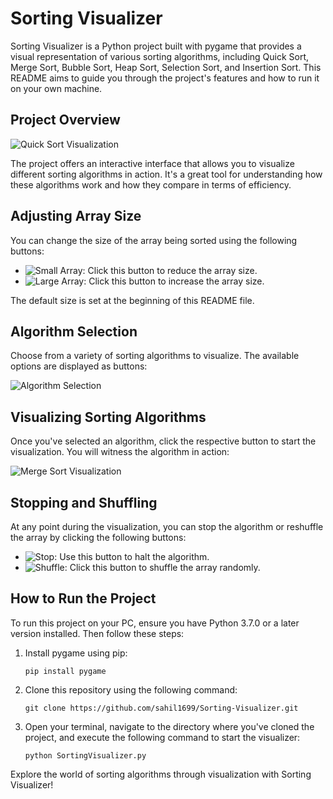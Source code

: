 # Sorting Visualizer

Sorting Visualizer is a Python project built with pygame that provides a visual representation of various sorting algorithms, including Quick Sort, Merge Sort, Bubble Sort, Heap Sort, Selection Sort, and Insertion Sort. This README aims to guide you through the project's features and how to run it on your own machine.

## Project Overview

![Quick Sort Visualization](https://user-images.githubusercontent.com/52308072/189471144-f2c97538-281b-406f-9886-3835edb62e95.gif)

The project offers an interactive interface that allows you to visualize different sorting algorithms in action. It's a great tool for understanding how these algorithms work and how they compare in terms of efficiency.

## Adjusting Array Size

You can change the size of the array being sorted using the following buttons:

- ![Small Array](https://user-images.githubusercontent.com/52308072/88691002-ec799500-d119-11ea-9504-599a0dbefc21.png): Click this button to reduce the array size.
- ![Large Array](https://user-images.githubusercontent.com/52308072/88690846-b76d4280-d119-11ea-99f5-07e1e0807d28.png): Click this button to increase the array size.

The default size is set at the beginning of this README file.

## Algorithm Selection

Choose from a variety of sorting algorithms to visualize. The available options are displayed as buttons:

![Algorithm Selection](https://user-images.githubusercontent.com/52308072/88689940-bdaeef00-d118-11ea-85d5-4e8ca9a2ff8d.png)

## Visualizing Sorting Algorithms

Once you've selected an algorithm, click the respective button to start the visualization. You will witness the algorithm in action:

![Merge Sort Visualization](https://user-images.githubusercontent.com/52308072/189471210-03068672-b2eb-4663-bb10-6d5f1b30dad8.gif)

## Stopping and Shuffling

At any point during the visualization, you can stop the algorithm or reshuffle the array by clicking the following buttons:

- ![Stop](https://user-images.githubusercontent.com/52308072/88690503-5e051380-d119-11ea-8a25-eedf46bcd85b.png): Use this button to halt the algorithm.
- ![Shuffle](https://user-images.githubusercontent.com/52308072/88690503-5e051380-d119-11ea-8a25-eedf46bcd85b.png): Click this button to shuffle the array randomly.

## How to Run the Project

To run this project on your PC, ensure you have Python 3.7.0 or a later version installed. Then follow these steps:

1. Install pygame using pip:

   ```
   pip install pygame
   ```

2. Clone this repository using the following command:

   ```
   git clone https://github.com/sahil1699/Sorting-Visualizer.git
   ```

3. Open your terminal, navigate to the directory where you've cloned the project, and execute the following command to start the visualizer:

   ```
   python SortingVisualizer.py
   ```

Explore the world of sorting algorithms through visualization with Sorting Visualizer!
